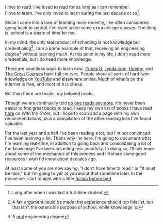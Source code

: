I love to read. I've loved to read for as long as I can remember.   
I love to learn. I've only loved to learn during the last decade or so[^1]. 

Since I came into a love of learning more recently, I've often considered going back to school. I've even taken some extra college classes. The thing is, school is a waste of time for me. 

In my mind, the only real product of schooling is not knowledge but credentialing[^2]. I am a prime example of that, receiving an engineering degree[^3] without learning much. At this point in my life, I don't need more credentials, but I do need more knowledge.

There are countless ways to learn now. [iTunes U](https://itunes.apple.com/us/app/itunes-u/id490217893?mt=8), [Lynda.com](https://www.lynda.com/), [Udemy](https://about.udemy.com/), and [The Great Courses](https://www.thegreatcoursesplus.com/) have full courses. People share all sorts of hard-won knowledge on [YouTube](https://www.youtube.com/watch?v=9kyLY1xWrCI) and elsewhere online. Much of what's on the internet is free, and most of it is cheap.

But then there are books, my beloved books. 

Though we are continually told [no one reads anymore](https://www.wired.com/2008/01/steve-jobs-peop/), it's never been easier to find great books to read. I keep my own list of books I have read [here](https://with.thegra.in/books) on *With the Grain*, but I hope to soon add a page with my own recommendations, plus a compilation of the other reading lists I've found valuable. 

For the last year and a half I've been reading a lot, but I'm not convinced I've been learning a lot. That's why I'm here. I'm going to document what I'm learning real-time, in addition to going back and consolidating a lot of the knowledge I've been accreting less mindfully. In doing so, I'll talk more about some of the mechanics of this process and I'll share some good resources I wish I'd know about decades ago. 

At least some of you are now saying, "I don't have time to read," or "it must be nice," but I'm going to yell at you about that sometime later. In the meantime, start tonight with a little [fiction before bed](https://with.thegra.in/winding-down).

[^1]: Long after when I was last a full-time student.

[^2]: A fair argument could be made that experience should top this list, but that isn't the ostensible purpose of school, while knowledge is.

[^3]: A [real](http://leancrew.com/all-this/2015/11/software-and-engineering/) engineering degree